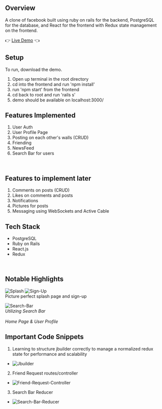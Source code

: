 ## Overview
A clone of facebook built using ruby on rails for the backend, PostgreSQL for the database, and React for the frontend with Redux state management on the frontend.

👉
[Live Demo](https://facebook-i69a.onrender.com/)
👈
<br>

## Setup
To run, download the demo.

1. Open up terminal in the root directory
2. cd into the frontend and run 'npm install'
3. run 'npm start' from the frontend
4. cd back to root and run 'rails s'
5. demo should be available on localhost:3000/

## Features Implemented
1. User Auth
2. User Profile Page
3. Posting on each other's walls (CRUD)
4. Friending
5. NewsFeed
6. Search Bar for users
<br>

## Features to implement later
1. Comments on posts (CRUD)
2. Likes on comments and posts
3. Notifications
4. Pictures for posts
5. Messaging using WebSockets and Active Cable

## Tech Stack
- PostgreSQL
- Ruby on Rails
- React.js
- Redux
<br>

## Notable Highlights
![Splash](./frontend/img/splash.png)
![Sign-Up](./frontend/img/sign-up.png)
<br>Picture perfect splash page and sign-up<br>

![Search-Bar](./frontend/img/search-bar.gif)
<br>*Utilizing Search Bar*<br>
<br>*Home Page & User Profile*<br>

## Important Code Snippets
1. Learning to structure jbuilder correctly to manage a normalized redux state for performance and scalability
- ![Jbuilder](./frontend/img/user-jbuilder.png)

2. Friend Request routes/controller
- ![Friend-Request-Controller](./frontend/img/friend-request-routes.png)

3. Search Bar Reducer
- ![Search-Bar-Reducer](./frontend/img/searchbar-reducer.png)

<br><br>


